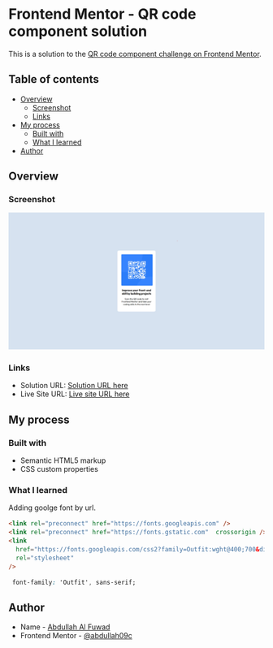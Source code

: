 # Frontend Mentor - QR code component solution

This is a solution to the [QR code component challenge on Frontend Mentor](https://www.frontendmentor.io/challenges/qr-code-component-iux_sIO_H).
## Table of contents

- [Overview](#overview)
  - [Screenshot](#screenshot)
  - [Links](#links)
- [My process](#my-process)
  - [Built with](#built-with)
  - [What I learned](#what-i-learned)
- [Author](#author)

## Overview

### Screenshot

![](./screenshot.png)

### Links

- Solution URL: [Solution URL here](https://github.com/abdullah09c/qr-code-component-main.git)
- Live Site URL: [Live site URL here](https://your-live-site-url.com)

## My process

### Built with

- Semantic HTML5 markup
- CSS custom properties

### What I learned

Adding goolge font by url.

```html
<link rel="preconnect" href="https://fonts.googleapis.com" />
<link rel="preconnect" href="https://fonts.gstatic.com"  crossorigin />
<link
  href="https://fonts.googleapis.com/css2?family=Outfit:wght@400;700&display=swap"
  rel="stylesheet"
/>
```

```css
 font-family: 'Outfit', sans-serif;
```



## Author

- Name - [Abdullah Al Fuwad](#)
- Frontend Mentor - [@abdullah09c](https://www.frontendmentor.io/profile/abdullah09c)



